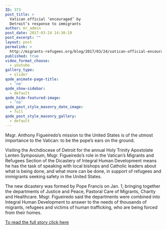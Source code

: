 ```yaml
---
ID: 373
post_title: >
  Vatican official ‘encouraged’ by
  Detroit’s response to immigrants
author: mr_admin
post_date: 2017-03-24 14:30:19
post_excerpt: ""
layout: post
permalink: >
  http://migrants-refugees.org/blog/2017/03/24/vatican-official-encouraged-by-detroits-response-to-immigrants/
published: true
video_format_choose:
  - youtube
gallery_type:
  - slider
qode_animate-page-title:
  - 'no'
qode_show-sidebar:
  - default
qode_hide-featured-image:
  - 'no'
qode_post_style_masonry_date_image:
  - full
qode_post_style_masonry_gallery:
  - default
---
```

Msgr. Anthony Figueiredo’s mission to the United States is of the utmost importance to the Vatican: to be the pope’s ears on the ground.

Visiting the Archdiocese of Detroit for the annual Holy Trinity Apostolate Lenten Symposium, Msgr. Figueiredo’s role in the Vatican’s Migrants and Refugees Section of the Dicastery of Integral Human Development means he has the task of speaking with local bishops and Catholic leaders about what is being done, and what more can be done, in support of refugees and immigrants seeking safety in the United States.

The new dicastery was formed by Pope Francis on Jan. 1, bringing together the departments of Justice and Peace, Pastoral Care of Migrants, Charity and Healthcare. Msgr. Figueiredo said the departments were combined into Integral Human Development to answer to the needs of thousands of migrants, refugees and victims of human trafficking, who are being forced from their homes.

<a href="http://www.themichigancatholic.org/2017/03/vatican-official-encouraged-detroits-response-immigrants/" target="_blank">To read the full story click here</a>